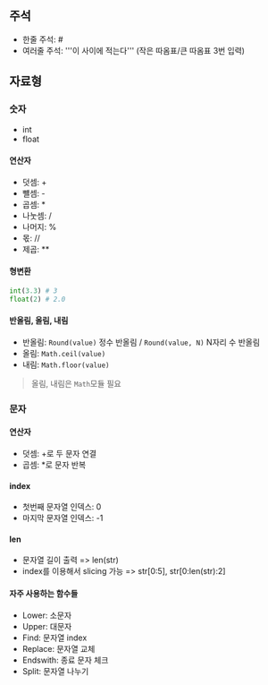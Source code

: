 ## 주석
- 한줄 주석: #
- 여러줄 주석: '''이 사이에 적는다''' (작은 따옴표/큰 따옴표 3번 입력)

## 자료형
### 숫자
- int
- float

#### 연산자
- 덧셈: +
- 뺼셈: -
- 곱셈: *
- 나눗셈: /
- 나머지: %
- 몫: //
- 제곱: **

#### 형변환
```python
int(3.3) # 3
float(2) # 2.0
```

#### 반올림, 올림, 내림
- 반올림: ```Round(value)``` 정수 반올림 / ```Round(value, N)``` N자리 수 반올림
- 올림: ```Math.ceil(value)```
- 내림: ```Math.floor(value)```
> 올림, 내림은 `Math`모듈 필요

### 문자
#### 연산자
- 덧셈: +로 두 문자 연결
- 곱셈: *로 문자 반복

#### index
- 첫번째 문자열 인덱스: 0
- 마지막 문자열 인덱스: -1

#### len
- 문자열 길이 출력 => len(str)
- index를 이용해서 slicing 가능 => str[0:5], str[0:len(str):2]

#### 자주 사용하는 함수들
- Lower: 소문자
- Upper: 대문자
- Find: 문자열 index
- Replace: 문자열 교체
- Endswith: 종료 문자 체크
- Split: 문자열 나누기